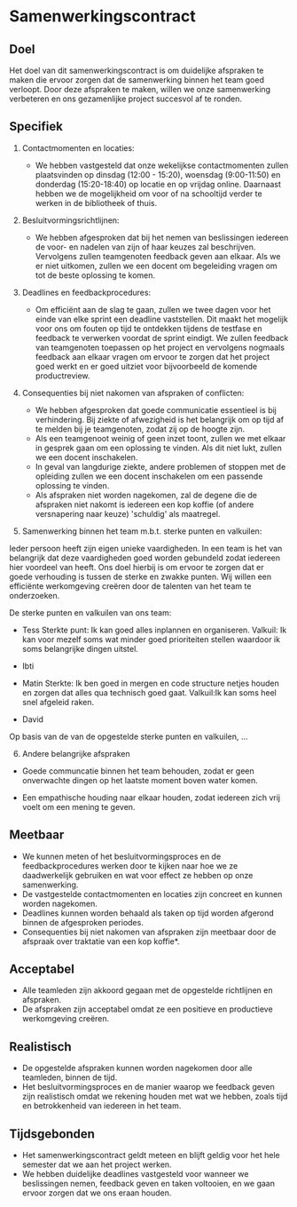 # Samenwerkingscontract 

## Doel

Het doel van dit samenwerkingscontract is om duidelijke afspraken te maken die ervoor zorgen dat de samenwerking binnen het team goed verloopt. Door deze afspraken te maken, willen we onze samenwerking verbeteren en ons gezamenlijke project succesvol af te ronden.

## Specifiek
1. Contactmomenten en locaties:
   - We hebben vastgesteld dat onze wekelijkse contactmomenten zullen plaatsvinden op dinsdag (12:00 - 15:20), woensdag (9:00-11:50) en donderdag (15:20-18:40) op locatie en op vrijdag online. Daarnaast hebben we de mogelijkheid om voor of na schooltijd verder te werken in de bibliotheek of thuis.

2. Besluitvormingsrichtlijnen:
   - We hebben afgesproken dat bij het nemen van beslissingen iedereen de voor- en nadelen van zijn of haar keuzes zal beschrijven. Vervolgens zullen teamgenoten feedback geven aan elkaar. Als we er niet uitkomen, zullen we een docent om begeleiding vragen om tot de beste oplossing te komen.

3. Deadlines en feedbackprocedures:
   - Om efficiënt aan de slag te gaan, zullen we twee dagen voor het einde van elke sprint een deadline vaststellen. Dit maakt het mogelijk voor ons om fouten op tijd te ontdekken tijdens de testfase en feedback te verwerken voordat de sprint eindigt. We zullen feedback van teamgenoten toepassen op het project en vervolgens nogmaals feedback aan elkaar vragen om ervoor te zorgen dat het project goed werkt en er goed uitziet voor bijvoorbeeld de komende productreview.

4. Consequenties bij niet nakomen van afspraken of conflicten:
   - We hebben afgesproken dat goede communicatie essentieel is bij verhindering. Bij ziekte of afwezigheid is het belangrijk om op tijd af te melden bij je teamgenoten, zodat zij op de hoogte zijn.
   - Als een teamgenoot weinig of geen inzet toont, zullen we met elkaar in gesprek gaan om een oplossing te vinden. Als dit niet lukt, zullen we een docent inschakelen.
   - In geval van langdurige ziekte, andere problemen of stoppen met de opleiding zullen we een docent inschakelen om een passende oplossing te vinden.
   - Als afspraken niet worden nagekomen, zal de degene die de afspraken niet nakomt is iedereen een kop koffie (of andere versnapering naar keuze) 'schuldig' als maatregel.

5. Samenwerking binnen het team m.b.t. sterke punten en valkuilen:

Ieder persoon heeft zijn eigen unieke vaardigheden. In een team is het van belangrijk dat deze vaardigheden goed worden gebundeld zodat iedereen hier voordeel van heeft. Ons doel hierbij is om ervoor te zorgen dat er goede verhouding is tussen de sterke en zwakke punten. 
Wij willen een efficiënte werkomgeving creëren door de talenten van het team te onderzoeken. 

De sterke punten en valkuilen van ons team:

   - Tess
     Sterkte punt: Ik kan goed alles inplannen en organiseren.
     Valkuil: Ik kan voor mezelf soms wat minder goed prioriteiten stellen waardoor ik soms belangrijke dingen uitstel.

   - Ibti

   - Matin
   Sterkte: Ik ben goed in mergen en code structure netjes houden en zorgen dat alles qua technisch goed gaat.
   Valkuil:Ik kan soms heel snel afgeleid raken.

   - David

Op basis van de van de opgestelde sterke punten en valkuilen, ...  

6. Andere belangrijke afspraken

- Goede communcatie binnen het team behouden, zodat er geen onverwachte dingen op het laatste moment boven water komen.

- Een empathische houding naar elkaar houden, zodat iedereen zich vrij voelt om een mening te geven.

## Meetbaar

- We kunnen meten of het besluitvormingsproces en de feedbackprocedures werken door te kijken naar hoe we ze daadwerkelijk gebruiken en wat voor effect ze hebben op onze samenwerking.
- De vastgestelde contactmomenten en locaties zijn concreet en kunnen worden nagekomen.
- Deadlines kunnen worden behaald als taken op tijd worden afgerond binnen de afgesproken periodes.
- Consequenties bij niet nakomen van afspraken zijn meetbaar door de afspraak over traktatie van een kop koffie*.

## Acceptabel

- Alle teamleden zijn akkoord gegaan met de opgestelde richtlijnen en afspraken.
- De afspraken zijn acceptabel omdat ze een positieve en productieve werkomgeving creëren.

## Realistisch

- De opgestelde afspraken kunnen worden nagekomen door alle teamleden, binnen de tijd.
- Het besluitvormingsproces en de manier waarop we feedback geven zijn realistisch omdat we rekening houden met wat we hebben, zoals tijd en betrokkenheid van iedereen in het team.

## Tijdsgebonden

- Het samenwerkingscontract geldt meteen en blijft geldig voor het hele semester dat we aan het project werken.
- We hebben duidelijke deadlines vastgesteld voor wanneer we beslissingen nemen, feedback geven en taken voltooien, en we gaan ervoor zorgen dat we ons eraan houden. 

